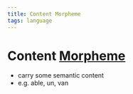 ```yaml
---
title: Content Morpheme
tags: language
---
```


# Content [Morpheme](Morpheme.md)
- carry some semantic content
- e.g. able, un, van












































































